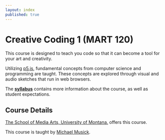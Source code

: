 ```yaml
---
layout: index
published: true
---
```




# Creative Coding 1 (MART 120)

This course is designed to teach you code so that it can become a tool for your art and creativity.

Utilizing [p5.js](https://p5js.org), fundamental concepts from computer science and programming are taught. These concepts are explored through visual and audio sketches that run in web browsers.

The [**syllabus**]({{site.baseurl}}/modules/course-info/syllabus/) contains more information about the course, as well as student expectations.


## Course Details

[The School of Media Arts, University of Montana.](http://www.umt.edu/mediaarts/) offers this course.

This course is taught by [Michael Musick](https://michaelmusick.github.io/teaching).

<!--
<br />

<div class="embed-responsive embed-responsive-16by9"><iframe class="embed-responsive-item" src="https://www.youtube.com/embed/_mgVJEgRVdA" frameborder="0" allowfullscreen></iframe></div>

<br />
<br />
-->

